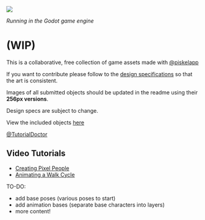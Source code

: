 ![](example.png)

*Running in the Godot game engine*

# (WIP)
This is a collaborative, free collection of game assets made with [@piskelapp](https://twitter.com/piskelapp)

If you want to contribute please follow to the [design specifications](design_specs.md) so that the art is consistent.

Images of all submitted objects should be updated in the readme using their **256px versions**.

Design specs are subject to change.

View the included objects [here](https://github.com/TutorialDoctor/Piskel-Art/blob/master/objects.md)

[@TutorialDoctor](https://twitter.com/TutorialDoctor)

## Video Tutorials
- [Creating Pixel People](https://www.youtube.com/watch?v=gYaIvDQpTtY&feature=youtu.be)
- [Animating a Walk Cycle](https://www.youtube.com/watch?v=Np0oAZyBd0k)

TO-DO:

  - add base poses (various poses to start)
  - add animation bases (separate base characters into layers)
  - more content!
